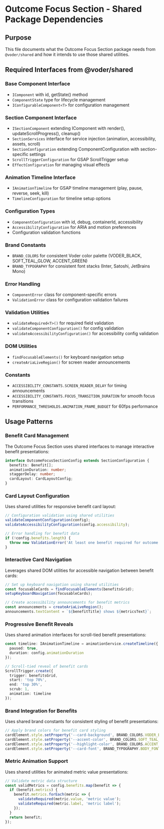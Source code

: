 # Outcome Focus Section - Shared Package Dependencies

## Purpose

This file documents what the Outcome Focus Section package needs from `@voder/shared` and how it intends to use those shared utilities.

## Required Interfaces from @voder/shared

### Base Component Interface
- `IComponent` with id, getState() method
- `ComponentState` type for lifecycle management
- `IConfigurableComponent<T>` for configuration management

### Section Component Interface
- `ISectionComponent` extending IComponent with render(), updateScrollProgress(), cleanup()
- `SectionServices` interface for service injection (animation, accessibility, assets, scroll)
- `SectionConfiguration` extending ComponentConfiguration with section-specific settings
- `ScrollTriggerConfiguration` for GSAP ScrollTrigger setup
- `EffectConfiguration` for managing visual effects

### Animation Timeline Interface
- `IAnimationTimeline` for GSAP timeline management (play, pause, reverse, seek, kill)
- `TimelineConfiguration` for timeline setup options

### Configuration Types
- `ComponentConfiguration` with id, debug, containerId, accessibility
- `AccessibilityConfiguration` for ARIA and motion preferences
- Configuration validation functions

### Brand Constants
- `BRAND_COLORS` for consistent Voder color palette (VODER_BLACK, SOFT_TEAL_GLOW, ACCENT_GREEN)
- `BRAND_TYPOGRAPHY` for consistent font stacks (Inter, Satoshi, JetBrains Mono)

### Error Handling
- `ComponentError` class for component-specific errors
- `ValidationError` class for configuration validation failures

### Validation Utilities
- `validateRequired<T>()` for required field validation
- `validateComponentConfiguration()` for config validation
- `validateAccessibilityConfiguration()` for accessibility config validation

### DOM Utilities
- `findFocusableElements()` for keyboard navigation setup
- `createAriaLiveRegion()` for screen reader announcements

### Constants
- `ACCESSIBILITY_CONSTANTS.SCREEN_READER_DELAY` for timing announcements
- `ACCESSIBILITY_CONSTANTS.FOCUS_TRANSITION_DURATION` for smooth focus transitions
- `PERFORMANCE_THRESHOLDS.ANIMATION_FRAME_BUDGET` for 60fps performance

## Usage Patterns

### Benefit Card Management
The Outcome Focus Section uses shared interfaces to manage interactive benefit presentations:

```typescript
interface OutcomeFocusSectionConfig extends SectionConfiguration {
  benefits: Benefit[];
  animationDuration: number;
  staggerDelay: number;
  cardLayout: CardLayoutConfig;
}
```

### Card Layout Configuration
Uses shared utilities for responsive benefit card layout:

```typescript
// Configuration validation using shared utilities
validateComponentConfiguration(config);
validateAccessibilityConfiguration(config.accessibility);

// Error handling for benefit data
if (!config.benefits.length) {
  throw new ValidationError('At least one benefit required for outcome presentation');
}
```

### Interactive Card Navigation
Leverages shared DOM utilities for accessible navigation between benefit cards:

```typescript
// Set up keyboard navigation using shared utilities
const focusableCards = findFocusableElements(benefitsGrid);
setupKeyboardNavigation(focusableCards);

// Create accessibility announcements for benefit metrics
const announcements = createAriaLiveRegion();
announcements.textContent = `${benefitTitle} shows ${metricsText}`;
```

### Progressive Benefit Reveals
Uses shared animation interfaces for scroll-tied benefit presentations:

```typescript
const timeline: IAnimationTimeline = animationService.createTimeline({
  paused: true,
  duration: config.animationDuration
});

// Scroll-tied reveal of benefit cards
ScrollTrigger.create({
  trigger: benefitsGrid,
  start: 'top 70%',
  end: 'top 30%',
  scrub: 1,
  animation: timeline
});
```

### Brand Integration for Benefits
Uses shared brand constants for consistent styling of benefit presentations:

```typescript
// Apply brand colors for benefit card styling
cardElement.style.setProperty('--card-background', BRAND_COLORS.VODER_BLACK);
cardElement.style.setProperty('--accent-color', BRAND_COLORS.SOFT_TEAL_GLOW);
cardElement.style.setProperty('--highlight-color', BRAND_COLORS.ACCENT_GREEN);
cardElement.style.setProperty('--card-font', BRAND_TYPOGRAPHY.BODY_FONT);
```

### Metric Animation Support
Uses shared utilities for animated metric value presentations:

```typescript
// Validate metric data structure
const validMetrics = config.benefits.map(benefit => {
  if (benefit.metrics) {
    benefit.metrics.forEach(metric => {
      validateRequired(metric.value, 'metric value');
      validateRequired(metric.label, 'metric label');
    });
  }
  return benefit;
});
```
